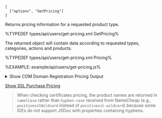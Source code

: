 ```### async getPricing => Pricing
[
  ["options", "GetPricing"]
]
```

Returns pricing information for a requested product type.

%TYPEDEF types/api/users/get-pricing.xml GetPricing%

The returned object will contain data according to requested types, categories, actions and products.

%TYPEDEF types/api/users/get-pricing.xml Pricing%

%EXAMPLE: example/api/users/get-pricing.js%

<details>
<summary>Show COM Domain Registration Pricing Output</summary>

%FORK-json5 example example/run/users/get-pricing%
</details>

[Show SSL Purchase Pricing](https://github.com/rqt/namecheap/blob/master/ssl-pricing.md)

> When checking certificates pricing, the product names are returned in `camelCase` rather than `hyphen-case` received from NameCheap (e.g., `positivesslWildcard` instead of `positivessl-wildcard`) because some IDEs do not support JSDoc with properties containing hyphens.

<!-- %~ width="15"% -->